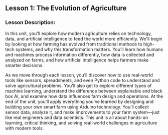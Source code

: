 ## Lesson 1: The Evolution of Agriculture

### Lesson Description:
In this unit, you'll explore how modern agriculture relies on technology, data, and artificial intelligence to feed the world more efficiently. We'll begin by looking at how farming has evolved from traditional methods to high-tech systems, and why this transformation matters. You’ll learn how humans and machines process information differently, how data is collected and analyzed on farms, and how artificial intelligence helps farmers make smarter decisions. 

As we move through each lesson, you’ll discover how to use real-world tools like sensors, spreadsheets, and even Python code to understand and solve agricultural problems. You'll also get to explore different types of machine learning, understand the difference between explainable and black box AI, and examine how data influences farm design and operations. 
At the end of the unit, you’ll apply everything you've learned by designing and building your own smart farm using Arduino technology. You’ll collect sensor data, analyze it, and make improvements to your farm system—just like real engineers and data scientists. This unit is all about hands-on learning, critical thinking, and solving real-world challenges in agriculture with modern tools.

